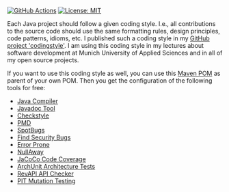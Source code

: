 
[![GitHub Actions](https://github.com/uhafner/codingstyle-pom/workflows/GitHub%20CI/badge.svg)](https://github.com/uhafner/codingstyle-pom/actions)
[![License: MIT](https://img.shields.io/badge/license-MIT-yellow.svg)](https://en.wikipedia.org/wiki/MIT_License)

Each Java project should follow a given coding style. 
I.e., all contributions to the source code should use the same formatting rules, design principles, code patterns, idioms, etc. 
I published such a coding style in my [GitHub project 'codingstyle'](https://github.com/uhafner/codingstyle). 
I am using this coding style in my lectures about software development at Munich University of Applied Sciences and in all of my open source projects.  

If you want to use this coding style as well, you can use this [Maven POM](pom.xml) as parent of your own POM. 
Then you get the configuration of the following tools for free:
- [Java Compiler](https://openjdk.java.net/groups/compiler/)
- [Javadoc Tool](https://www.oracle.com/java/technologies/javase/javadoc.html)
- [Checkstyle](https://checkstyle.org)
- [PMD](https://pmd.github.io/)
- [SpotBugs](https://spotbugs.github.io)
- [Find Security Bugs](https://find-sec-bugs.github.io)
- [Error Prone](https://errorprone.info)
- [NullAway](https://github.com/uber/NullAway)
- [JaCoCo Code Coverage](https://www.jacoco.org/jacoco/index.html)
- [ArchUnit Architecture Tests](https://www.archunit.org) 
- [RevAPI API Checker](https://revapi.org)
- [PIT Mutation Testing](https://pitest.org)


